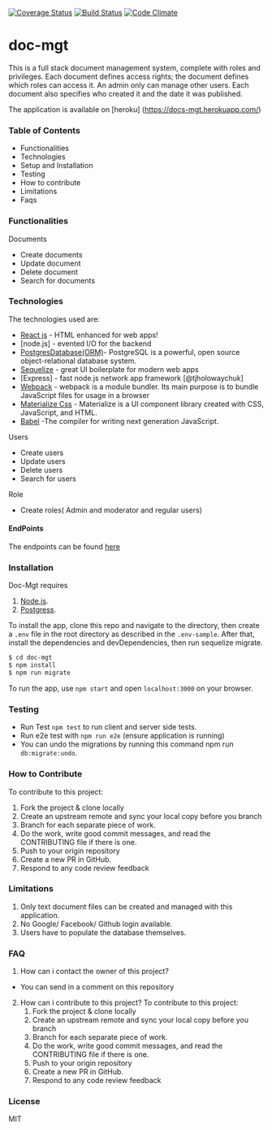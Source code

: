 [![Coverage Status](https://coveralls.io/repos/github/andela-ookwuolisa/doc-mgt/badge.svg?branch=develop)](https://coveralls.io/github/andela-ookwuolisa/doc-mgt?branch=develop)
[![Build Status](https://travis-ci.org/andela-ookwuolisa/doc-mgt.svg?branch=develop)](https://travis-ci.org/andela-ookwuolisa/doc-mgt)
[![Code Climate](https://codeclimate.com/github/andela-ookwuolisa/doc-mgt/badges/gpa.svg)](https://codeclimate.com/github/andela-ookwuolisa/doc-mgt)
# doc-mgt

This is a full stack document management system, complete with roles and privileges. Each document defines access rights; the document defines which roles can access it. An admin only can manage other users. Each document also specifies who created it and the date it was published.

The application is available on [heroku] (https://docs-mgt.herokuapp.com/)

### Table of Contents

  - Functionalities
  - Technologies
  - Setup and Installation
  - Testing
  - How to contribute
  - Limitations
  - Faqs
  
### Functionalities

Documents
- Create documents
- Update document
- Delete document
- Search for documents

### Technologies 
The technologies used are:

* [React js](https://facebook.github.io/react/) - HTML enhanced for web apps!
* [node.js] - evented I/O for the backend
* [PostgresDatabase(ORM)](https://www.postgresql.org/)- PostgreSQL is a powerful, open source object-relational database system. 
* [Sequelize](http://docs.sequelizejs.com/) - great UI boilerplate for modern web apps
* [Express] - fast node.js network app framework [@tjholowaychuk]
* [Webpack](https://webpack.js.org/) - webpack is a module bundler. Its main purpose is to bundle JavaScript files for usage in a browser
* [Materialize Css](http://breakdance.io) - Materialize is a UI component library created with CSS, JavaScript, and HTML.
* [Babel](https://babeljs.io/) -The compiler for writing next generation JavaScript.



Users
- Create users
- Update users
- Delete users
- Search for users

Role
- Create roles( Admin and moderator and regular users)
 
#### EndPoints
The endpoints can be found [here](http://docs-mgt.herokuapp.com/docs/)

### Installation
Doc-Mgt requires 

1. [Node.js](https://nodejs.org/).
2. [Postgress](https://www.postgresql.org/download/).

To install the app, clone this repo and navigate to the directory, then create a `.env` file  in the root directory as described in the `.env-sample`. After that, install the dependencies and devDependencies, then run sequelize migrate.

```sh
$ cd doc-mgt
$ npm install
$ npm run migrate
```

To run the app, use `npm start` and open `localhost:3000` on your browser.

### Testing 
- Run Test `npm test` to run client and server side tests.
- Run e2e test with `npm run e2e` (ensure application is running)
- You can undo the migrations by running this command npm run `db:migrate:undo`.


### How to Contribute
To contribute to this project:
1. Fork the project & clone locally
2. Create an upstream remote and sync your local copy before you branch
3. Branch for each separate piece of work.
4. Do the work, write good commit messages, and read the CONTRIBUTING file if there is one.
5. Push to your origin repository
6. Create a new PR in GitHub.
7. Respond to any code review feedback

### Limitations
1. Only text document files can be created and managed with this application.
2. No Google/ Facebook/ Github login available.
3. Users have to populate the database themselves.

### FAQ
1. How can i contact the owner of this project?
- You can send in a comment on this repository
2. How can i contribute to this project?
    To contribute to this project:
    1. Fork the project & clone locally
    2. Create an upstream remote and sync your local copy before you branch
    3. Branch for each separate piece of work.
    4. Do the work, write good commit messages, and read the CONTRIBUTING file if there is one.
    5. Push to your origin repository
    6. Create a new PR in GitHub.
    7. Respond to any code review feedback

### License 
MIT